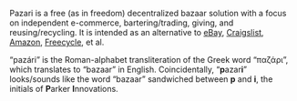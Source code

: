 ﻿Pazari is a free (as in freedom) decentralized bazaar solution with a focus on independent e-commerce, bartering/trading, giving, and reusing/recycling. It is intended as an alternative to [eBay](http://www.ebay.com/), [Craigslist](http://www.craigslist.org/), [Amazon](http://www.amazon.com/), [Freecycle](http://www.freecycle.org/), et al.

“pazári” is the Roman-alphabet transliteration of the Greek word “παζάρι”, which translates to “bazaar” in English. Coincidentally, “**p**azar**i**” looks/sounds like the word “bazaar” sandwiched between **p** and **i**, the initials of **P**arker **I**nnovations.